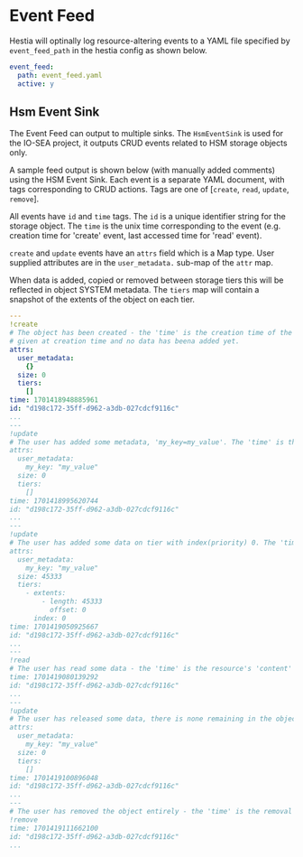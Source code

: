 # Event Feed

Hestia will optinally log resource-altering events to a YAML file specified by `event_feed_path` in the hestia config as shown below. 

```yaml
event_feed:
  path: event_feed.yaml
  active: y
```

## Hsm Event Sink

The Event Feed can output to multiple sinks. The `HsmEventSink` is used for the IO-SEA project, it outputs CRUD events related to HSM storage objects only.

A sample feed output is shown below (with manually added comments) using the HSM Event Sink. Each event is a separate YAML document, with tags corresponding to CRUD actions. Tags are one of [`create`, `read`, `update`, `remove`]. 

All events have `id` and `time` tags. The `id` is a unique identifier string for the storage object. The `time` is the unix time corresponding to the event (e.g. creation time for 'create' event, last accessed time for 'read' event).

`create` and `update` events have an `attrs` field which is a Map type. User supplied attributes are in the  `user_metadata.` sub-map of the `attr` map.

When data is added, copied or removed between storage tiers this will be reflected in object SYSTEM metadata. The `tiers` map will contain a snapshot of the extents of the object on each tier.

```yaml
---
!create
# The object has been created - the 'time' is the creation time of the resource. No user metadata was 
# given at creation time and no data has beena added yet.
attrs:
  user_metadata:
    {}
  size: 0
  tiers:
    []
time: 1701418948885961
id: "d198c172-35ff-d962-a3db-027cdcf9116c"
...
---
!update
# The user has added some metadata, 'my_key=my_value'. The 'time' is the resource's 'content' last modified time.
attrs:
  user_metadata:
    my_key: "my_value"
  size: 0
  tiers:
    []
time: 1701418995620744
id: "d198c172-35ff-d962-a3db-027cdcf9116c"
...
---
!update
# The user has added some data on tier with index(priority) 0. The 'time' is the resource's 'content' last modified time.
attrs:
  user_metadata:
    my_key: "my_value"
  size: 45333
  tiers:
    - extents:
        - length: 45333
          offset: 0
      index: 0
time: 1701419050925667
id: "d198c172-35ff-d962-a3db-027cdcf9116c"
...
---
!read
# The user has read some data - the 'time' is the resource's 'content' last accessed time.
time: 1701419080139292
id: "d198c172-35ff-d962-a3db-027cdcf9116c"
...
---
!update
# The user has released some data, there is none remaining in the object. The 'time' is the resource's 'content' last modified time.
attrs:
  user_metadata:
    my_key: "my_value"
  size: 0
  tiers:
    []
time: 1701419100896048
id: "d198c172-35ff-d962-a3db-027cdcf9116c"
...
---
# The user has removed the object entirely - the 'time' is the removal time.
!remove
time: 1701419111662100
id: "d198c172-35ff-d962-a3db-027cdcf9116c"
...

```


